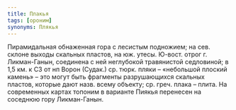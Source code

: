 ```yaml
---
title: Плакья
tags: [ороним]
synonyms: Плякья
---
```


Пирамидальная обнаженная гора с лесистым подножием; на сев. склоне выходы
скальных пластов, на юж. утесы. Ю-вост. отрог г. Ликман-Ганын, соединена с ней
неглубокой травянистой седловиной; в 1,5 км. к СЗ от нп Ворон (Судак.) ср. тюрк.
пляки – «небольшой плоский камень» – это могут быть фрагменты разрушающихся
скальных пластов, которые дают назв. всему объекту; ср. греч. плака – плита. На
современных картах топоним в варианте Пиякья перенесен на соседнюю гору
Ликман-Ганын.
